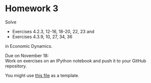 Homework 3
==========

Solve

* Exercises 4.2.3, 12-16, 18-20, 22, 23 and
* Exercises 4.3.9, 10, 27, 34, 36

in Economic Dynamics.

Due on November 18:  
Work on exercises on an IPython notebook and push it to your GitHub repository.

You might use [this file](markov/edtc_ch04ex_H.ipynb) as a template.

